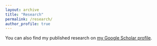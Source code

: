 ```yaml
---
layout: archive
title: "Research"
permalink: /research/
author_profile: true
---
```



  <div class="wordwrap">
    You can also find my published research on 
    <a href="https://scholar.google.com/citations?user=xM5Rc-EAAAAJ&hl=en">my Google Scholar profile</a>.
  </div>
